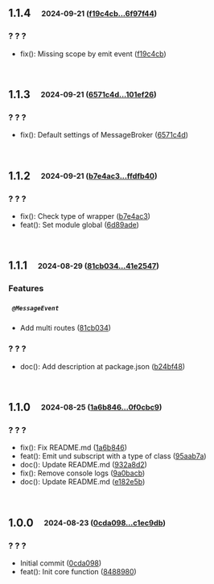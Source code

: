 ## **1.1.4**&emsp;<sub><sup>2024-09-21 ([f19c4cb...6f97f44](https://github.com/cubiless/nestjs-message-broker/compare/f19c4cb66d5fb804d7e90d50fec4fe6c81b5f5b6...6f97f44b521175f93e31f588631060b3bc84f0a4?diff=split))</sup></sub>

### ? ? ?

- fix\(\): Missing scope by emit event ([f19c4cb](https://github.com/cubiless/nestjs-message-broker/commit/f19c4cb66d5fb804d7e90d50fec4fe6c81b5f5b6))

<br>

## **1.1.3**&emsp;<sub><sup>2024-09-21 ([6571c4d...101ef26](https://github.com/cubiless/nestjs-message-broker/compare/6571c4d9fdb3c2d8a0b42de3f3af6e6d2e154bc7...101ef26510b7d37f96704e14260ef168edd9e6e4?diff=split))</sup></sub>

### ? ? ?

- fix\(\): Default settings of MessageBroker ([6571c4d](https://github.com/cubiless/nestjs-message-broker/commit/6571c4d9fdb3c2d8a0b42de3f3af6e6d2e154bc7))

<br>

## **1.1.2**&emsp;<sub><sup>2024-09-21 ([b7e4ac3...ffdfb40](https://github.com/cubiless/nestjs-message-broker/compare/b7e4ac38b53bfedb563b92cca90bd459b44846e2...ffdfb4038b5def4acfe16280875f613823594897?diff=split))</sup></sub>

### ? ? ?

- fix\(\): Check type of wrapper ([b7e4ac3](https://github.com/cubiless/nestjs-message-broker/commit/b7e4ac38b53bfedb563b92cca90bd459b44846e2))
- feat\(\): Set module global ([6d89ade](https://github.com/cubiless/nestjs-message-broker/commit/6d89ade32e0b36df27be6c9c6dedd238cd7e7b25))

<br>

## **1.1.1**&emsp;<sub><sup>2024-08-29 ([81cb034...41e2547](https://github.com/cubiless/nestjs-message-broker/compare/81cb03431fc1cc65b2f65b171d17617c2675470f...41e2547f8ddc5a7cc3195ef837e865e867f37f8f?diff=split))</sup></sub>

### Features

##### &ensp;`@MessageEvent`

- Add multi routes ([81cb034](https://github.com/cubiless/nestjs-message-broker/commit/81cb03431fc1cc65b2f65b171d17617c2675470f))

### ? ? ?

- doc\(\): Add description at package\.json ([b24bf48](https://github.com/cubiless/nestjs-message-broker/commit/b24bf48cad545a732ad9e9a0575dee431cd39fd9))

<br>

## **1.1.0**&emsp;<sub><sup>2024-08-25 ([1a6b846...0f0cbc9](https://github.com/cubiless/nestjs-message-broker/compare/1a6b8469214aa217c1b21554c5be7affa02b2808...0f0cbc9ae2a2674a744d3fcef192ddfe3129c7bb?diff=split))</sup></sub>

### ? ? ?

- fix\(\): Fix README\.md ([1a6b846](https://github.com/cubiless/nestjs-message-broker/commit/1a6b8469214aa217c1b21554c5be7affa02b2808))
- feat\(\): Emit und subscript with a type of class ([95aab7a](https://github.com/cubiless/nestjs-message-broker/commit/95aab7ac70d6e3e47f51aae5403cd31cc70d88d1))
- doc\(\): Update README\.md ([932a8d2](https://github.com/cubiless/nestjs-message-broker/commit/932a8d22d24c9b18c3b1bfbb30f3fd30d0fdebbf))
- fix\(\): Remove console logs ([9a0bacb](https://github.com/cubiless/nestjs-message-broker/commit/9a0bacb15ea032bca4b0ce3518d1160d71adf21c))
- doc\(\): Update README\.md ([e182e5b](https://github.com/cubiless/nestjs-message-broker/commit/e182e5bfb532326366320b020cdf4ddff973d733))

<br>

## **1.0.0**&emsp;<sub><sup>2024-08-23 ([0cda098...c1ec9db](https://github.com/cubiless/nestjs-message-broker/compare/0cda098e1cb943a7381efe238da8687c5c7e25d2...c1ec9db1c9ba07ddf6d3555e406945a8d7f2c1a2?diff=split))</sup></sub>

### ? ? ?

- Initial commit ([0cda098](https://github.com/cubiless/nestjs-message-broker/commit/0cda098e1cb943a7381efe238da8687c5c7e25d2))
- feat\(\): Init core function ([8488980](https://github.com/cubiless/nestjs-message-broker/commit/8488980245d7c6eef3c485bc468e7aad8ebbf12c))

<br>

